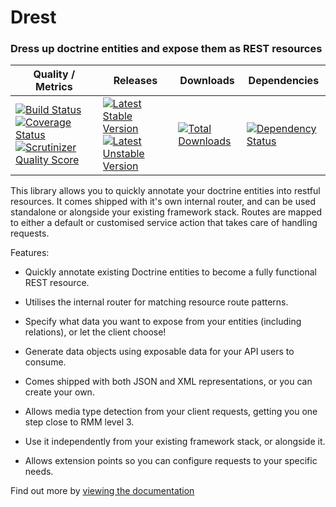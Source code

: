 Drest
=====

### Dress up doctrine entities and expose them as REST resources



| Quality / Metrics | Releases | Downloads | Dependencies |
| ----- | -------- | ------- | ------------- |
[![Build Status](https://travis-ci.org/leedavis81/drest.png?branch=master)](https://travis-ci.org/leedavis81/drest) [![Coverage Status](https://coveralls.io/repos/leedavis81/drest/badge.png?branch=master)](https://coveralls.io/r/leedavis81/drest?branch=master) [![Scrutinizer Quality Score](https://scrutinizer-ci.com/g/leedavis81/drest/badges/quality-score.png?s=54655af2afbd263417c9e80a4d6ee9664083b5c5)](https://scrutinizer-ci.com/g/leedavis81/drest/) | [![Latest Stable Version](https://poser.pugx.org/leedavis81/drest/v/stable.png)](https://packagist.org/packages/leedavis81/drest) [![Latest Unstable Version](https://poser.pugx.org/leedavis81/drest/v/unstable.png)](https://packagist.org/packages/leedavis81/drest) | [![Total Downloads](https://poser.pugx.org/leedavis81/drest/downloads.png)](https://packagist.org/packages/leedavis81/drest)| [![Dependency Status](https://www.versioneye.com/user/projects/5194ec66296d610002000343/badge.png)](https://www.versioneye.com/user/projects/5194ec66296d610002000343) |


This library allows you to quickly annotate your doctrine entities into restful resources. It comes shipped with it's own internal router, and can be used standalone or alongside your existing framework stack. Routes are mapped to either a default or customised service action that takes care of handling requests.

Features:

- Quickly annotate existing Doctrine entities to become a fully functional REST resource.

- Utilises the internal router for matching resource route patterns.

- Specify what data you want to expose from your entities (including relations), or let the client choose!

- Generate data objects using exposable data for your API users to consume.

- Comes shipped with both JSON and XML representations, or you can create your own.

- Allows media type detection from your client requests, getting you one step close to RMM level 3.

- Use it independently from your existing framework stack, or alongside it.

- Allows extension points so you can configure requests to your specific needs.

Find out more by [viewing the documentation](http://leedavis81.github.io/drest/)
